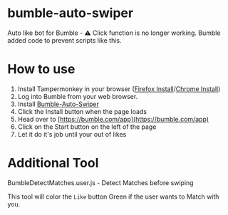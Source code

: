 # bumble-auto-swiper
Auto like bot for Bumble - ⚠️ Click function is no longer working. Bumble added code to prevent scripts like this.

# How to use
1. Install Tampermonkey in your browser ([Firefox Install](https://addons.mozilla.org/en-US/firefox/addon/tampermonkey/)/[Chrome Install](https://chrome.google.com/webstore/detail/tampermonkey/dhdgffkkebhmkfjojejmpbldmpobfkfo?hl=en))
2. Log into Bumble from your web browser.
3. Install [Bumble-Auto-Swiper](https://github.com/parkour86/bumble-auto-swiper/raw/main/BumbleAutoSwipe.user.js)
3. Click the Install button when the page loads
4. Head over to [https://bumble.com/app](https://bumble.com/app)
5. Click on the Start button on the left of the page
6. Let it do it's job until your out of likes

# Additional Tool
BumbleDetectMatches.user.js - Detect Matches before swiping

This tool will color the `Like` button Green if the user wants to Match with you.
